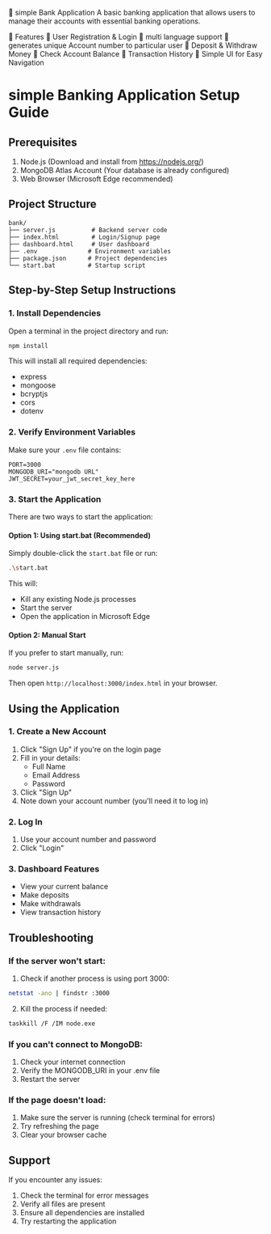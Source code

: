 🏦 simple Bank Application
A basic banking application that allows users to manage their accounts with essential banking operations.

🚀 Features
🔹 User Registration & Login
🔹 multi language support 
🔹 generates unique Account number to particular user 
🔹 Deposit & Withdraw Money
🔹 Check Account Balance
🔹 Transaction History
🔹 Simple UI for Easy Navigation

# simple Banking Application Setup Guide

## Prerequisites
1. Node.js (Download and install from https://nodejs.org/)
2. MongoDB Atlas Account (Your database is already configured)
3. Web Browser (Microsoft Edge recommended)

## Project Structure
```
bank/
├── server.js          # Backend server code
├── index.html         # Login/Signup page
├── dashboard.html     # User dashboard
├── .env              # Environment variables
├── package.json      # Project dependencies
└── start.bat         # Startup script
```

## Step-by-Step Setup Instructions

### 1. Install Dependencies
Open a terminal in the project directory and run:
```bash
npm install
```
This will install all required dependencies:
- express
- mongoose
- bcryptjs
- cors
- dotenv

### 2. Verify Environment Variables
Make sure your `.env` file contains:
```env
PORT=3000
MONGODB_URI="mongodb URL"
JWT_SECRET=your_jwt_secret_key_here
```

### 3. Start the Application
There are two ways to start the application:

#### Option 1: Using start.bat (Recommended)
Simply double-click the `start.bat` file or run:
```bash
.\start.bat
```
This will:
- Kill any existing Node.js processes
- Start the server
- Open the application in Microsoft Edge

#### Option 2: Manual Start
If you prefer to start manually, run:
```bash
node server.js
```
Then open `http://localhost:3000/index.html` in your browser.

## Using the Application

### 1. Create a New Account
1. Click "Sign Up" if you're on the login page
2. Fill in your details:
   - Full Name
   - Email Address
   - Password
3. Click "Sign Up"
4. Note down your account number (you'll need it to log in)

### 2. Log In
1. Use your account number and password
2. Click "Login"

### 3. Dashboard Features
- View your current balance
- Make deposits
- Make withdrawals
- View transaction history

## Troubleshooting

### If the server won't start:
1. Check if another process is using port 3000:
```bash
netstat -ano | findstr :3000
```
2. Kill the process if needed:
```bash
taskkill /F /IM node.exe
```

### If you can't connect to MongoDB:
1. Check your internet connection
2. Verify the MONGODB_URI in your .env file
3. Restart the server

### If the page doesn't load:
1. Make sure the server is running (check terminal for errors)
2. Try refreshing the page
3. Clear your browser cache

## Support
If you encounter any issues:
1. Check the terminal for error messages
2. Verify all files are present
3. Ensure all dependencies are installed
4. Try restarting the application
